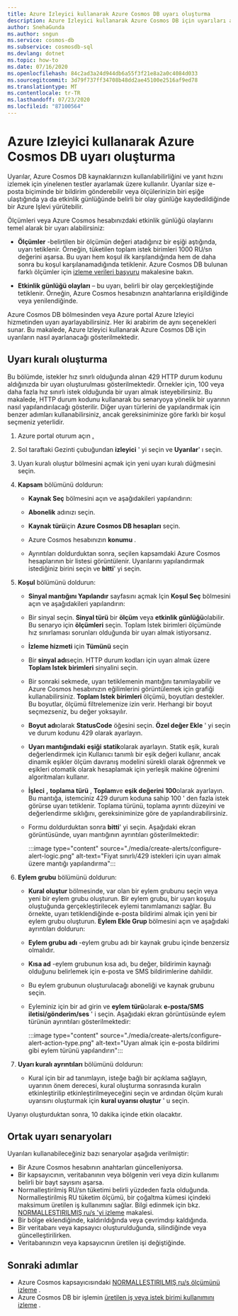 ```yaml
---
title: Azure Izleyici kullanarak Azure Cosmos DB uyarı oluşturma
description: Azure Izleyici kullanarak Azure Cosmos DB için uyarıları ayarlamayı öğrenin.
author: SnehaGunda
ms.author: sngun
ms.service: cosmos-db
ms.subservice: cosmosdb-sql
ms.devlang: dotnet
ms.topic: how-to
ms.date: 07/16/2020
ms.openlocfilehash: 84c2ad3a24d944db6a55f3f21e8a2a0c4084d033
ms.sourcegitcommit: 3d79f737ff34708b48dd2ae45100e2516af9ed78
ms.translationtype: MT
ms.contentlocale: tr-TR
ms.lasthandoff: 07/23/2020
ms.locfileid: "87100564"
---
```

# <a name="create-alerts-for-azure-cosmos-db-using-azure-monitor"></a>Azure Izleyici kullanarak Azure Cosmos DB uyarı oluşturma

Uyarılar, Azure Cosmos DB kaynaklarınızın kullanılabilirliğini ve yanıt hızını izlemek için yinelenen testler ayarlamak üzere kullanılır. Uyarılar size e-posta biçiminde bir bildirim gönderebilir veya ölçülerinizin biri eşiğe ulaştığında ya da etkinlik günlüğünde belirli bir olay günlüğe kaydedildiğinde bir Azure Işlevi yürütebilir.

Ölçümleri veya Azure Cosmos hesabınızdaki etkinlik günlüğü olaylarını temel alarak bir uyarı alabilirsiniz:

* **Ölçümler** -belirtilen bir ölçümün değeri atadığınız bir eşiği aştığında, uyarı tetiklenir. Örneğin, tüketilen toplam istek birimleri 1000 RU/sn değerini aşarsa. Bu uyarı hem koşul ilk karşılandığında hem de daha sonra bu koşul karşılanamadığında tetiklenir. Azure Cosmos DB bulunan farklı ölçümler için [izleme verileri başvuru](monitor-cosmos-db-reference.md#metrics) makalesine bakın.

* **Etkinlik günlüğü olayları** – bu uyarı, belirli bir olay gerçekleştiğinde tetiklenir. Örneğin, Azure Cosmos hesabınızın anahtarlarına erişildiğinde veya yenilendiğinde.

Azure Cosmos DB bölmesinden veya Azure portal Azure Izleyici hizmetinden uyarı ayarlayabilirsiniz. Her iki arabirim de aynı seçenekleri sunar. Bu makalede, Azure Izleyici kullanarak Azure Cosmos DB için uyarıların nasıl ayarlanacağı gösterilmektedir.

## <a name="create-an-alert-rule"></a>Uyarı kuralı oluşturma

Bu bölümde, istekler hız sınırlı olduğunda alınan 429 HTTP durum kodunu aldığınızda bir uyarı oluşturulması gösterilmektedir. Örnekler için, 100 veya daha fazla hız sınırlı istek olduğunda bir uyarı almak isteyebilirsiniz. Bu makalede, HTTP durum kodunu kullanarak bu senaryoya yönelik bir uyarının nasıl yapılandırılacağı gösterilir. Diğer uyarı türlerini de yapılandırmak için benzer adımları kullanabilirsiniz, ancak gereksiniminize göre farklı bir koşul seçmeniz yeterlidir.

1. Azure portal oturum açın [.](https://portal.azure.com/)

1. Sol taraftaki Gezinti çubuğundan **izleyici** ' yi seçin ve **Uyarılar**' ı seçin.

1. Uyarı kuralı oluştur bölmesini açmak için yeni uyarı kuralı düğmesini seçin.  

1. **Kapsam** bölümünü doldurun:

   * **Kaynak Seç** bölmesini açın ve aşağıdakileri yapılandırın:

   * **Abonelik** adınızı seçin.

   * **Kaynak türü**için **Azure Cosmos DB hesapları** seçin.

   * Azure Cosmos hesabınızın **konumu** .

   * Ayrıntıları doldurduktan sonra, seçilen kapsamdaki Azure Cosmos hesaplarının bir listesi görüntülenir. Uyarılarını yapılandırmak istediğiniz birini seçin ve **bitti**' yi seçin.

1. **Koşul** bölümünü doldurun:

   * **Sinyal mantığını Yapılandır** sayfasını açmak Için **Koşul Seç** bölmesini açın ve aşağıdakileri yapılandırın:

   * Bir sinyal seçin. **Sinyal türü** bir **ölçüm** veya **etkinlik günlüğü**olabilir. Bu senaryo için **ölçümleri** seçin. Toplam İstek birimleri ölçümünde hız sınırlaması sorunları olduğunda bir uyarı almak istiyorsanız.

   * **İzleme hizmeti** için **Tümünü** seçin

   * Bir **sinyal adı**seçin. HTTP durum kodları için uyarı almak üzere **Toplam Istek birimleri** sinyalini seçin.

   * Bir sonraki sekmede, uyarı tetiklemenin mantığını tanımlayabilir ve Azure Cosmos hesabınızın eğilimlerini görüntülemek için grafiği kullanabilirsiniz. **Toplam Istek birimleri** ölçümü, boyutları destekler. Bu boyutlar, ölçümü filtrelemenize izin verir. Herhangi bir boyut seçmezseniz, bu değer yoksayılır.

   * **Boyut adı**olarak **StatusCode** öğesini seçin. **Özel değer Ekle** ' yi seçin ve durum kodunu 429 olarak ayarlayın.

   * **Uyarı mantığındaki** **eşiği** **statik**olarak ayarlayın. Statik eşik, kuralı değerlendirmek için Kullanıcı tanımlı bir eşik değeri kullanır, ancak dinamik eşikler ölçüm davranış modelini sürekli olarak öğrenmek ve eşikleri otomatik olarak hesaplamak için yerleşik makine öğrenimi algoritmaları kullanır.

   * **İşleci** **,** **toplama türü** , **Toplam**ve **eşik değerini** **100**olarak ayarlayın. Bu mantığa, istemciniz 429 durum koduna sahip 100 ' den fazla istek görürse uyarı tetiklenir. Toplama türünü, toplama ayrıntı düzeyini ve değerlendirme sıklığını, gereksiniminize göre de yapılandırabilirsiniz.

   * Formu doldurduktan sonra **bitti**' yi seçin. Aşağıdaki ekran görüntüsünde, uyarı mantığının ayrıntıları gösterilmektedir:

     :::image type="content" source="./media/create-alerts/configure-alert-logic.png" alt-text="Fiyat sınırlı/429 istekleri için uyarı almak üzere mantığı yapılandırma":::

1. **Eylem grubu** bölümünü doldurun:

   * **Kural oluştur** bölmesinde, var olan bir eylem grubunu seçin veya yeni bir eylem grubu oluşturun. Bir eylem grubu, bir uyarı koşulu oluştuğunda gerçekleştirilecek eylemi tanımlamanızı sağlar. Bu örnekte, uyarı tetiklendiğinde e-posta bildirimi almak için yeni bir eylem grubu oluşturun. **Eylem Ekle Grup** bölmesini açın ve aşağıdaki ayrıntıları doldurun:

   * **Eylem grubu adı** -eylem grubu adı bir kaynak grubu içinde benzersiz olmalıdır.

   * **Kısa ad** -eylem grubunun kısa adı, bu değer, bildirimin kaynağı olduğunu belirlemek için e-posta ve SMS bildirimlerine dahildir.

   * Bu eylem grubunun oluşturulacağı aboneliği ve kaynak grubunu seçin.  

   * Eyleminiz için bir ad girin ve **eylem türü**olarak **e-posta/SMS iletisi/gönderim/ses** ' i seçin. Aşağıdaki ekran görüntüsünde eylem türünün ayrıntıları gösterilmektedir:

     :::image type="content" source="./media/create-alerts/configure-alert-action-type.png" alt-text="Uyarı almak için e-posta bildirimi gibi eylem türünü yapılandırın":::

1. **Uyarı kuralı ayrıntıları** bölümünü doldurun:

   * Kural için bir ad tanımlayın, isteğe bağlı bir açıklama sağlayın, uyarının önem derecesi, kural oluşturma sonrasında kuralın etkinleştirilip etkinleştirilmeyeceğini seçin ve ardından ölçüm kuralı uyarısını oluşturmak için **kural uyarısı oluştur** ' u seçin.

Uyarıyı oluşturduktan sonra, 10 dakika içinde etkin olacaktır.

## <a name="common-alerting-scenarios"></a>Ortak uyarı senaryoları

Uyarıları kullanabileceğiniz bazı senaryolar aşağıda verilmiştir:

* Bir Azure Cosmos hesabının anahtarları güncelleniyorsa.
* Bir kapsayıcının, veritabanının veya bölgenin veri veya dizin kullanımı belirli bir bayt sayısını aşarsa.
* Normalleştirilmiş RU/sn tüketimi belirli yüzdeden fazla olduğunda. Normalleştirilmiş RU tüketim ölçümü, bir çoğaltma kümesi içindeki maksimum üretilen iş kullanımını sağlar. Bilgi edinmek için bkz. [NORMALLEŞTIRILMIŞ ru/s 'yi izleme](monitor-normalized-request-units.md) makalesi.  
* Bir bölge eklendiğinde, kaldırıldığında veya çevrimdışı kaldığında.
* Bir veritabanı veya kapsayıcı oluşturulduğunda, silindiğinde veya güncelleştirilirken.
* Veritabanınızın veya kapsayıcının üretilen işi değiştiğinde.

## <a name="next-steps"></a>Sonraki adımlar

* Azure Cosmos kapsayıcısındaki [NORMALLEŞTIRILMIŞ ru/s ölçümünü izleme](monitor-normalized-request-units.md) .
* Azure Cosmos DB bir işlemin [üretilen iş veya istek birimi kullanımını izleme](monitor-request-unit-usage.md) .
